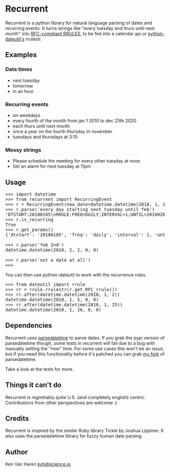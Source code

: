 # Recurrent
Recurrent is a python library for natural language parsing of dates and recurring
events. It turns strings like "every tuesday and thurs until next month"
into [RFC-compliant RRULES][1], to be fed into a calendar api or [python-dateutil's][2]
rrulestr.

## Examples
### Date times
* next tuesday
* tomorrow
* in an hour

### Recurring events
* on weekdays
* every fourth of the month from jan 1 2010 to dec 25th 2020
* each thurs until next month
* once a year on the fourth thursday in november
* tuesdays and thursdays at 3:15

### Messy strings
* Please schedule the meeting for every other tuesday at noon
* Set an alarm for next tuesday at 11pm

## Usage
<pre>
>>> import datetime
>>> from recurrent import RecurringEvent
>>> r = RecurringEvent(now_date=datetime.datetime(2010, 1, 1))
>>> r.parse('every day starting next tuesday until feb')
'DTSTART:20100105\nRRULE:FREQ=DAILY;INTERVAL=1;UNTIL=20100201'
>>> r.is_recurring
True
>>> r.get_params()
{'dtstart': '20100105', 'freq': 'daily', 'interval': 1, 'until': '20100201'}

>>> r.parse('feb 2nd')
datetime.datetime(2010, 2, 2, 0, 0)

>>> r.parse('not a date at all')
>>>
</pre>

You can then use python-dateutil to work with the recurrence rules.
<pre>
>>> from dateutil import rrule
>>> rr = rrule.rrulestr(r.get_RFC_rrule())
>>> rr.after(datetime.datetime(2010, 1, 2))
datetime.datetime(2010, 1, 5, 0, 0)
>>> rr.after(datetime.datetime(2010, 1, 25))
datetime.datetime(2010, 1, 26, 0, 0)
</pre>

## Dependencies
Recurrent uses [parsedatetime][3] to parse dates. If you grab the pypi
version of parsedatetime though, some tests in recurrent will fail due
to a bug with manually setting the "now" time. For some use cases this won't be an
issue, but if you need this functionality before it's patched you can grab
[my fork][4] of parsedatetime.

Take a look at the tests for more.

## Things it can't do

Recurrent is regrettably quite U.S. (and completely english) centric. Contributions from other perspectives are welcome :)

## Credits
Recurrent is inspired by the similar Ruby library Tickle by Joshua
Lippiner. It also uses the parsedatetime library for fuzzy human date
parsing.

## Author
Ken Van Haren kvh@science.io

[1]: http://www.kanzaki.com/docs/ical/rrule.html
[2]: http://labix.org/python-dateutil
[3]: http://code.google.com/p/parsedatetime
[4]: https://github.com/kvh/parsedatetime

